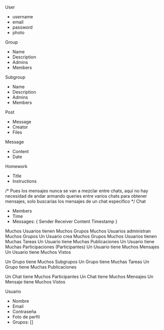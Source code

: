 User
- username
- email
- password
- photo

Group
- Name
- Description
- Admins
- Members

Subgroup
- Name
- Description
- Admins
- Members

Post
- Message
- Creator
- Files

Message
- Content
- Date

Homework
- Title
- Instructions

/* Pues los mensajes nunca se van a mezclar entre chats, aquí no hay
necesidad de andar armando queries entre varios chats para obtener mensajes, solo buscarias los mensajes de un chat especifico */
Chat
- Members
- Time
- Messages: {
    Sender
    Receiver
    Content
    Timestamp
}



Muchos Usuarios tienen Muchos Grupos
Muchos Usuarios administran Muchos Grupos
Un Usuario crea Muchos Grupos
Muchos Usuarios tienen Muchas Tareas
Un Usuario tiene Muchas Publicaciones
Un Usuario tiene Muchas Participaciones (Participantes)
Un Usuario tiene Muchos Mensajes
Un Usuario tiene Muchos Vistos

Un Grupo tiene Muchos Subgrupos
Un Grupo tiene Muchas Tareas
Un Grupo tiene Muchas Publicaciones

Un Chat tiene Muchos Participantes
Un Chat tiene Muchos Mensajes
Un Mensaje tiene Muchos Vistos





Usuario
- Nombre
- Email
- Contraseña
- Foto de perfil
- Grupos: []



